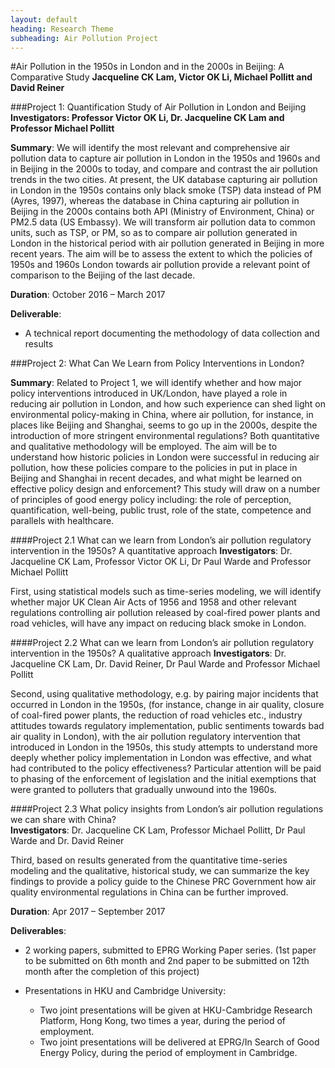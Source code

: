 ```yaml
---
layout: default
heading: Research Theme
subheading: Air Pollution Project
---
```

#Air Pollution in the 1950s in London and in the 2000s in Beijing: A Comparative Study
**Jacqueline CK Lam, Victor OK Li, Michael Pollitt and David Reiner**

###Project 1: Quantification Study of Air Pollution in London and Beijing
**Investigators: Professor Victor OK Li, Dr. Jacqueline CK Lam and Professor Michael Pollitt**


**Summary**: We will identify the most relevant and comprehensive air pollution data to capture air pollution in London in the 1950s and 1960s and in Beijing in the 2000s to today, and compare and contrast the air pollution trends in the two cities. At present, the UK database capturing air pollution in London in the 1950s contains only black smoke (TSP) data instead of PM (Ayres, 1997), whereas the database in China capturing air pollution in Beijing in the 2000s contains both API (Ministry of Environment, China) or PM2.5 data (US Embassy). We will transform air pollution data to common units, such as TSP, or PM, so as to compare air pollution generated in London in the historical period with air pollution generated in Beijing in more recent years. The aim will be to assess the extent to which the policies of 1950s and 1960s London towards air pollution provide a relevant point of comparison to the Beijing of the last decade.

**Duration**: October 2016 – March 2017

**Deliverable**:

* A technical report documenting the methodology of data collection and results


###Project 2: What Can We Learn from Policy Interventions in London?

**Summary**: Related to Project 1, we will identify whether and how major policy interventions introduced in UK/London, have played a role in reducing air pollution in London, and how such experience can shed light on environmental policy-making in China, where air pollution, for instance, in places like Beijing and Shanghai, seems to go up in the 2000s, despite the introduction of more stringent environmental regulations? Both quantitative and qualitative methodology will be employed. The aim will be to understand how historic policies in London were successful in reducing air pollution, how these policies compare to the policies in put in place in Beijing and Shanghai in recent decades, and what might be learned on effective policy design and enforcement? This study will draw on a number of principles of good energy policy including: the role of perception, quantification, well-being, public trust, role of the state, competence and parallels with healthcare.

####Project 2.1 What can we learn from London’s air pollution regulatory intervention in the 1950s? A quantitative approach
**Investigators**: Dr. Jacqueline CK Lam, Professor Victor OK Li, Dr Paul Warde and Professor Michael Pollitt

First, using statistical models such as time-series modeling, we will identify whether major UK Clean Air Acts of 1956 and 1958 and other relevant regulations controlling air pollution released by coal-fired power plants and road vehicles, will have any impact on reducing black smoke in London.

####Project 2.2 What can we learn from London’s air pollution regulatory intervention in the 1950s? A qualitative approach
**Investigators**: Dr. Jacqueline CK Lam, Dr. David Reiner, Dr Paul Warde and Professor Michael Pollitt

Second, using qualitative methodology, e.g. by pairing major incidents that occurred in London in the 1950s, (for instance, change in air quality, closure of coal-fired power plants, the reduction of road vehicles etc., industry attitudes towards regulatory implementation, public sentiments towards bad air quality in London), with the air pollution regulatory intervention that introduced in London in the 1950s, this study attempts to understand more deeply whether policy implementation in London was effective, and what had contributed to the policy effectiveness? Particular attention will be paid to phasing of the enforcement of legislation and the initial exemptions that were granted to polluters that gradually unwound into the 1960s.

####Project 2.3 What policy insights from London’s air pollution regulations we can share with China?  
**Investigators**: Dr. Jacqueline CK Lam, Professor Michael Pollitt, Dr Paul Warde and Dr. David Reiner

Third, based on results generated from the quantitative time-series modeling and the qualitative, historical study, we can summarize the key findings to provide a policy guide to the Chinese PRC Government how air quality environmental regulations in China can be further improved. 

**Duration**: Apr 2017 – September 2017

**Deliverables**:

* 2 working papers, submitted to EPRG Working Paper series. 
 (1st paper to be submitted on 6th month and 2nd paper to be submitted on 12th  month after the completion of this project)

* Presentations in HKU and Cambridge University:
	* Two joint presentations will be given at HKU-Cambridge Research Platform, Hong Kong, two times a year, during the period of employment. 
	* Two joint presentations will be delivered at EPRG/In Search of Good Energy Policy, during the period of employment in Cambridge.
